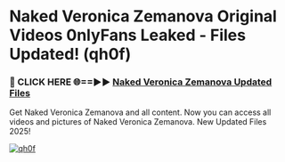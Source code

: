 # Naked Veronica Zemanova Original Videos 0nlyFans Leaked - Files Updated! (qh0f)

<h3>🔴 CLICK HERE 🌐==►► <a href="https://tinyurl.com/yckcrads" rel="nofollow">Naked Veronica Zemanova Updated Files</a></h3>

Get Naked Veronica Zemanova and all content. Now you can access all videos and pictures of Naked Veronica Zemanova. New Updated Files 2025!

[![qh0f](https://i.imgur.com/hpKpOFt.gif)](https://tinyurl.com/yckcrads)
